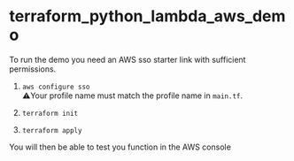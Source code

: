 # terraform_python_lambda_aws_demo
To run the demo you need an AWS sso starter link with sufficient permissions.

1. `aws configure sso`  
⚠️Your profile name must match the profile name in `main.tf`.

2. `terraform init`

3. `terraform apply`

You will then be able to test you function in the AWS console
